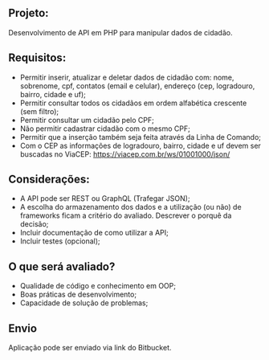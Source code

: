 ## Projeto:

Desenvolvimento de API em PHP para manipular dados de cidadão.
 
## Requisitos:

- Permitir inserir, atualizar e deletar dados de cidadão com: nome, sobrenome, cpf, contatos (email e celular), endereço (cep, logradouro, bairro, cidade e uf);
- Permitir consultar todos os cidadãos em ordem alfabética crescente (sem filtro);
- Permitir consultar um cidadão pelo CPF;
- Não permitir cadastrar cidadão com o mesmo CPF;
- Permitir que a inserção também seja feita através da Linha de Comando;
- Com o CEP as informações de logradouro, bairro, cidade e uf devem ser buscadas no ViaCEP: https://viacep.com.br/ws/01001000/json/
 
## Considerações:

- A API pode ser REST ou GraphQL (Trafegar JSON);
- A escolha do armazenamento dos dados e a utilização (ou não) de frameworks ficam a critério do avaliado. Descrever o porquê da decisão;
- Incluir documentação de como utilizar a API;
- Incluir testes (opcional);
 
## O que será avaliado?

- Qualidade de código e conhecimento em OOP;
- Boas práticas de desenvolvimento;
- Capacidade de solução de problemas;


## Envio

Aplicação pode ser enviado via link do Bitbucket.
